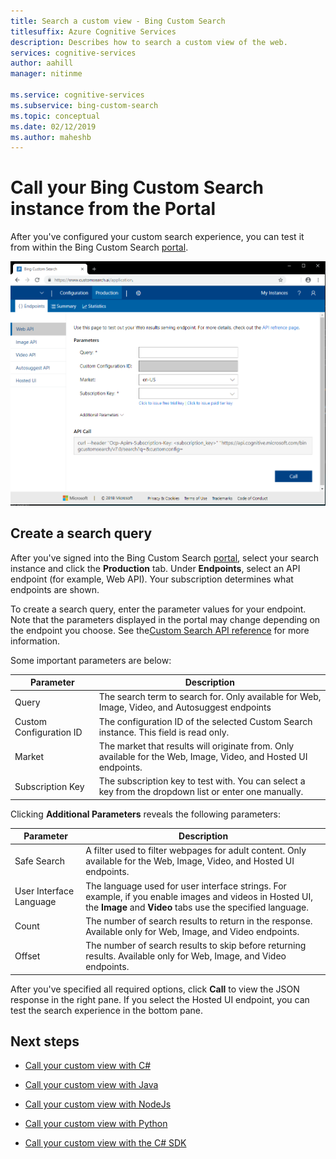 ```yaml
---
title: Search a custom view - Bing Custom Search
titlesuffix: Azure Cognitive Services
description: Describes how to search a custom view of the web.
services: cognitive-services
author: aahill
manager: nitinme

ms.service: cognitive-services
ms.subservice: bing-custom-search
ms.topic: conceptual
ms.date: 02/12/2019
ms.author: maheshb
---
```


# Call your Bing Custom Search instance from the Portal

After you've configured your custom search experience, you can test it from within the Bing Custom Search [portal](https://customsearch.ai). 

![a screenshot of the Bing custom search portal](media/portal-search-screen.png)
## Create a search query 

After you've signed into the Bing Custom Search [portal](https://customsearch.ai), select your search instance and click the **Production** tab. Under **Endpoints**, select an API endpoint (for example, Web API). Your subscription determines what endpoints are shown.

To create a search query, enter the parameter values for your endpoint. Note that the parameters displayed in the portal may change depending on the endpoint you choose. See the[Custom Search API reference](https://docs.microsoft.com/rest/api/cognitiveservices/bing-custom-search-api-v7-reference#query-parameters) for more information. 

Some important parameters are below:


|Parameter  |Description  |
|---------|---------|
|Query     | The search term to search for. Only available for Web, Image, Video, and Autosuggest endpoints |
|Custom Configuration ID | The configuration ID of the selected Custom Search instance. This field is read only. |
|Market     | The market that results will originate from. Only available for the Web, Image, Video, and Hosted UI endpoints.        |
|Subscription Key | The subscription key to test with. You can select a key from the dropdown list or enter one manually.          |

Clicking **Additional Parameters** reveals the following parameters:  

|Parameter  |Description  |
|---------|---------|
|Safe Search     | A filter used to filter webpages for adult content. Only available for the Web, Image, Video, and Hosted UI endpoints.        |
|User Interface Language    | The language used for user interface strings. For example, if you enable images and videos in Hosted UI, the **Image** and **Video** tabs use the specified language.        |
|Count     | The number of search results to return in the response. Available only for Web, Image, and Video endpoints.         |
|Offset    | The number of search results to skip before returning results. Available only for Web, Image, and Video endpoints.        |
    
After you've specified all required options, click **Call** to view the JSON response in the right pane. If you select the Hosted UI endpoint, you can test the search experience in the bottom pane.

## Next steps

- [Call your custom view with C#](./call-endpoint-csharp.md)
- [Call your custom view with Java](./call-endpoint-java.md)
- [Call your custom view with NodeJs](./call-endpoint-nodejs.md)
- [Call your custom view with Python](./call-endpoint-python.md)

- [Call your custom view with the C# SDK](./sdk-csharp-quick-start.md)
